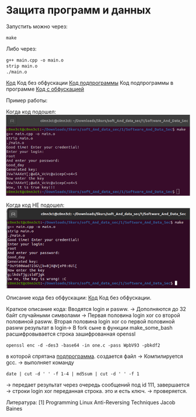# Защита программ и данных 

Запустить можно через: 
```shell
make
```

Либо через:
```shell 
g++ main.cpp -o main.o
strip main.o
./main.o
```
[Код](https://github.com/disc0nn3ct/Software_And_Data_Sec/blob/c63160f48a3d3cd2e223553042985c9dad6e5399/main.cpp) Код без обфускации 
[Код подпрограммы](https://github.com/disc0nn3ct/Software_And_Data_Sec/blob/main/not%20necessary/one.c) Код подпрограммы в программе
[Код с обфускацией](https://github.com/disc0nn3ct/Software_And_Data_Sec/blob/main/main.cpp)  



Пример работы: 

Когда код подошел: 
![Positive example](src/Positive_example.png)

Когда код НЕ подошел: 
![Negative example](src/Negative_example.png)


Описание кода без обфускации: 
[Код](https://github.com/disc0nn3ct/Software_And_Data_Sec/blob/c63160f48a3d3cd2e223553042985c9dad6e5399/main.cpp) Код без обфускации.

Краткое описание кода: 
Вводятся login и pasww. -> Дополняются до 32 байт случайными символами -> Первая половина login xor со второй половиной pasww. Вторая половина login xor со первой половиной pasww результат в login-> 
В fork сыне в функции make_some_bash расшифровывается строка зашифрованная openssl 
```shell
openssl enc -d -des3 -base64 -in one.c -pass WpbV93 -pbkdf2
```
в которой спрятана [подпрограмма](https://github.com/disc0nn3ct/Software_And_Data_Sec/blob/main/not%20necessary/one.c). создается файл -> Компилируется gcc. -> выполняет команду 
```shell
date | cut -d ' ' -f 1-4 | md5sum | cut -d ' ' -f 1
```
-> передает результат через очередь сообщений под id 111, завершается -> строки login xor переданная строка. это и есть ключ. 
-> проверяется.



Литература: 
[1] Programming Linux Anti-Reversing Techniques Jacob Baines

